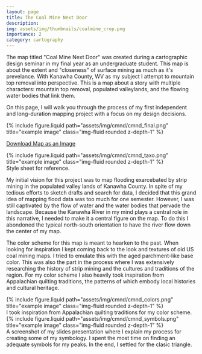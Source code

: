 ```yaml
---
layout: page
title: The Coal Mine Next Door
description: 
img: assets/img/thumbnails/coalmine_crop.png
importance: 2
category: cartography
---
```


The map titled "Coal Mine Next Door" was created during a cartographic design seminar in my final year as an undergraduate student. This map is about the extent and "closeness" of surface mining as much as it's prevelance. With Kanawha County, WV as my subject I attempt to mountain top removal into perspective. This is a map about a story with multiple characters: mountain top removal, populated valleylands, and the flowing water bodies that link them. 

On this page, I will walk you through the process of my first independent and long-duration mapping project with a focus on my design decisions.

<div class="row justify-content-sm-center">
  <div class="col-12 mt-3 mt-md-0">
    {% include figure.liquid path="assets/img/cmnd/cmnd_final.png" title="example image" class="img-fluid rounded z-depth-1" %}
  </div>
</div>

<a href="https://azalecki.github.io/assets/img/cmnd/cmnd_final.png" download>Download Map as an Image</a>


<div class="row justify-content-sm-center">
  <div class="col-8 mt-3 mt-md-0">
    {% include figure.liquid path="assets/img/cmnd/cmnd_taxo.png" title="example image" class="img-fluid rounded z-depth-1" %}
  </div>
  <div class="caption">
  Style sheet for reference.  
</div>
</div>

My initial vision for this project was to map flooding exarcebated by strip mining in the populated valley lands of Kanawha County. In spite of my tedious efforts to sketch drafts and search for data, I decided that this grand idea of mapping flood data was too much for one semester. However, I was still captivated by the flow of water and the water bodies that pervade the landscape. Because the Kanawha River in my mind plays a central role in this narrative, I needed to make it a central figure on the map. To do this I abondoned the typical north-south orientation to have the river flow down the center of my map. 


The color scheme for this map is meant to hearken to the past. When looking for inspiration I kept coming back to the look and textures of old US coal mining maps. I tried to emulate this with the aged parchment-like base color. This was also the part in the process where I was extensively researching the history of strip mining and the cultures and traditions of the region. For my color scheme I also heavily took inspiration from Appalachian quilting traditions, the patterns of which embody local histories and cultural heritage. 

<div class="row justify-content-sm-center">
  <div class="col-12 mt-3 mt-md-0">
    {% include figure.liquid path="assets/img/cmnd/cmnd_colors.png" title="example image" class="img-fluid rounded z-depth-1" %}
  </div>
  <div class="caption">
  I took inspiration from Appalachian quilting traditions for my color scheme.  
</div>
</div>

<div class="row justify-content-sm-center">
  <div class="col-12 mt-3 mt-md-0">
    {% include figure.liquid path="assets/img/cmnd/cmnd_symbols.png" title="example image" class="img-fluid rounded z-depth-1" %}
  </div>
  <div class="caption">
  A screenshot of my slides presentation where I explain my process for creating some of my symbology. I spent the most time on finding an adequate symbols for my peaks. In the end, I settled for the clasic triangle. 
</div>
</div>











